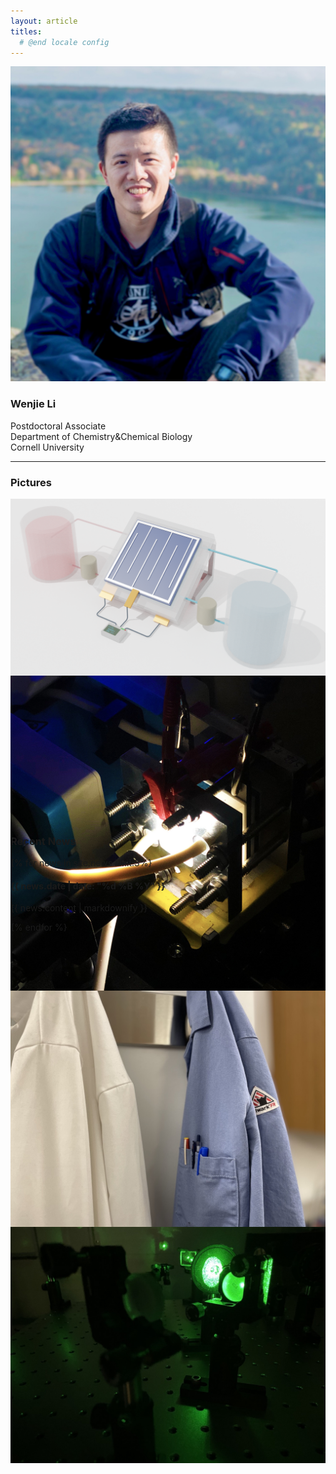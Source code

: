 ```yaml
---
layout: article
titles:
  # @end locale config
---
```


<div class="item">
  <div class="item__image">
    <img class="image image--lg" src="/images/Picture_Wenjie.jpg">  
  </div>
  <div class="item__content">
    <div class="item__header">
      <h3>Wenjie Li</h3>
    </div>
    <div class="item__description">
      <p>Postdoctoral Associate <br>
         Department of Chemistry&Chemical Biology <br>
         Cornell University
      </p>
    </div>
  </div>
</div>


___

### Pictures

<style>
  .swiper-demo {
    height: 500px;
  }
  .swiper-demo .swiper__slide {
    display: flex;
    align-items: center;
    justify-content: center;
    font-size: 3rem;
    color: #fff;
  }
  .swiper-demo--image .swiper__slide:nth-child(n) {
    background-color: #000000;
  }
</style>


<div class="swiper my-3 swiper-demo swiper-demo--image swiper-1">
  <div class="swiper__wrapper">
    <div class="swiper__slide"><img class="lightbox-ignore" src="/images/swiper/01.png"/></div>
    <div class="swiper__slide"><img class="lightbox-ignore" src="/images/swiper/02.png"/></div>
    <div class="swiper__slide"><img class="lightbox-ignore" src="/images/swiper/03.png"/></div>
    <div class="swiper__slide"><img class="lightbox-ignore" src="/images/swiper/04.png"/></div>
  </div>
  <div class="swiper__button swiper__button--prev fas fa-chevron-left"></div>
  <div class="swiper__button swiper__button--next fas fa-chevron-right"></div>
</div>

<script>
  {%- include scripts/lib/swiper.js -%}
  var SOURCES = window.TEXT_VARIABLES.sources;
  window.Lazyload.js(SOURCES.jquery, function() {
    $('.swiper-1').swiper();
  });
</script>

___

### Recent News
{% for news in site.news limit:3%}
  <h4 class="blogdate">{{ news.date | date: "%d %B %Y" }}</h4>
  <p>{{ news.content | markdownify }}</p>
{% endfor %}

